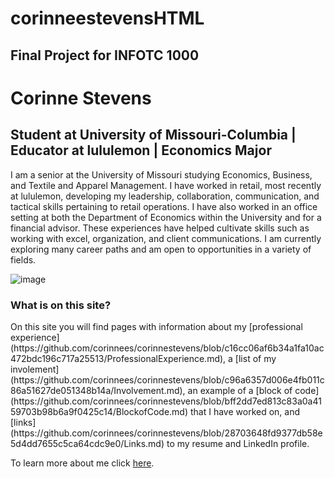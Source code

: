 <h1> corinneestevensHTML </h1>
<h2> Final Project for INFOTC 1000 </h2>
<h1> Corinne Stevens </h1>
<h2> <strong> Student at University of Missouri-Columbia | Educator at lululemon | Economics Major </strong> </h2>

<body> 

<p> I am a senior at the University of Missouri studying Economics, Business, and Textile and Apparel Management. I have worked in retail, most recently at lululemon, developing my leadership, collaboration, communication, and tactical skills pertaining to retail operations. I have also worked in an office setting at both the Department of Economics within the University and for a financial advisor. These experiences have helped cultivate skills such as working with excel, organization, and client communications. I am currently exploring many career paths and am open to opportunities in a variety of fields. </p>

![image](https://user-images.githubusercontent.com/111782403/197277027-716b285d-25c1-400e-984d-ae708eb50083.png)

</body>

<h3> What is on this site? </h3>

<body> 

<p> On this site you will find pages with information about my [professional experience](https://github.com/corinnees/corinnestevens/blob/c16cc06af6b34a1fa10ac472bdc196c717a25513/ProfessionalExperience.md), a [list of my involement](https://github.com/corinnees/corinnestevens/blob/c96a6357d006e4fb011c86a51627de051348b14a/Involvement.md), an example of a [block of code](https://github.com/corinnees/corinnestevens/blob/bff2dd7ed813c83a0a4159703b98b6a9f0425c14/BlockofCode.md) that I have worked on, and [links](https://github.com/corinnees/corinnestevens/blob/28703648fd9377db58e5d4dd7655c5ca64cdc9e0/Links.md) to my resume and LinkedIn profile.  

<br>

To learn more about me click [here](https://github.com/corinnees/corinnestevens/blob/866b840a7a67c9961b6a37451ba933fca721f4cb/AboutMe.md). </p> 

</body>
